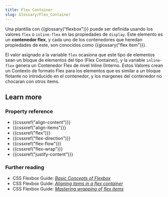 ```yaml
---
title: Flex Container
slug: Glossary/Flex_Container
---
```


Una plantilla con {{glossary("flexbox")}} puede ser definida usando los valores `flex` o `inline-flex` en las propiedades de `display`. Este elemento es un **contenedor flex**, y cada uno de los contenedores que heredan propiedades de este, son conocidos como {{glossary("flex item")}}.

El valor asignado a la variable `flex` ocasiona que este tipo de elementos sean un bloque de elementos del tipo (Flex Container), y la variable `inline-flex` genera un Contenedor Flex de nivel Inline (Interno. Estos Valores crean un Contexto de formato Flex para los elementos que es similar a un bloque flotante no introducido en el contenedor, y los margenes del contenedor no chocaran con otros items.

## Learn more

### Property reference

- {{cssxref("align-content")}}
- {{cssxref("align-items")}}
- {{cssxref("flex")}}
- {{cssxref("flex-direction")}}
- {{cssxref("flex-flow")}}
- {{cssxref("flex-wrap")}}
- {{cssxref("justify-content")}}

### Further reading

- CSS Flexbox Guide: _[Basic Concepts of Flexbox](/es/docs/Web/CSS/CSS_Flexible_Box_Layout/Basic_Concepts_of_Flexbox)_
- CSS Flexbox Guide: _[Aligning items in a flex container](/es/docs/Web/CSS/CSS_Flexible_Box_Layout/Aligning_Items_in_a_Flex_Container)_
- CSS Flexbox Guide: _[Mastering wrapping of flex items](/es/docs/Web/CSS/CSS_Flexible_Box_Layout/Mastering_Wrapping_of_Flex_Items)_
